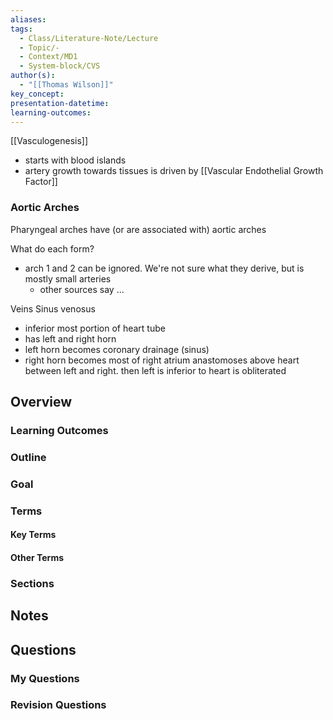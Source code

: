 ```yaml
---
aliases: 
tags:
  - Class/Literature-Note/Lecture
  - Topic/-
  - Context/MD1
  - System-block/CVS
author(s):
  - "[[Thomas Wilson]]"
key_concept: 
presentation-datetime: 
learning-outcomes:
---
```


[[Vasculogenesis]]
- starts with blood islands
- artery growth towards tissues is driven by [[Vascular Endothelial Growth Factor]]

### Aortic Arches
Pharyngeal arches have (or are associated with) aortic arches

What do each form?
- arch 1 and 2 can be ignored. We're not sure what they derive, but is mostly small arteries
	- other sources say ...



Veins
Sinus venosus
- inferior most portion of heart tube
- has left and right horn
- left horn becomes coronary drainage (sinus)
- right horn becomes most of right atrium
anastomoses above heart between left and right. then left is inferior to heart is obliterated


## Overview
### Learning Outcomes

### Outline

### Goal

### Terms
#### Key Terms

#### Other Terms

### Sections


## Notes


## Questions

### My Questions
### Revision Questions




